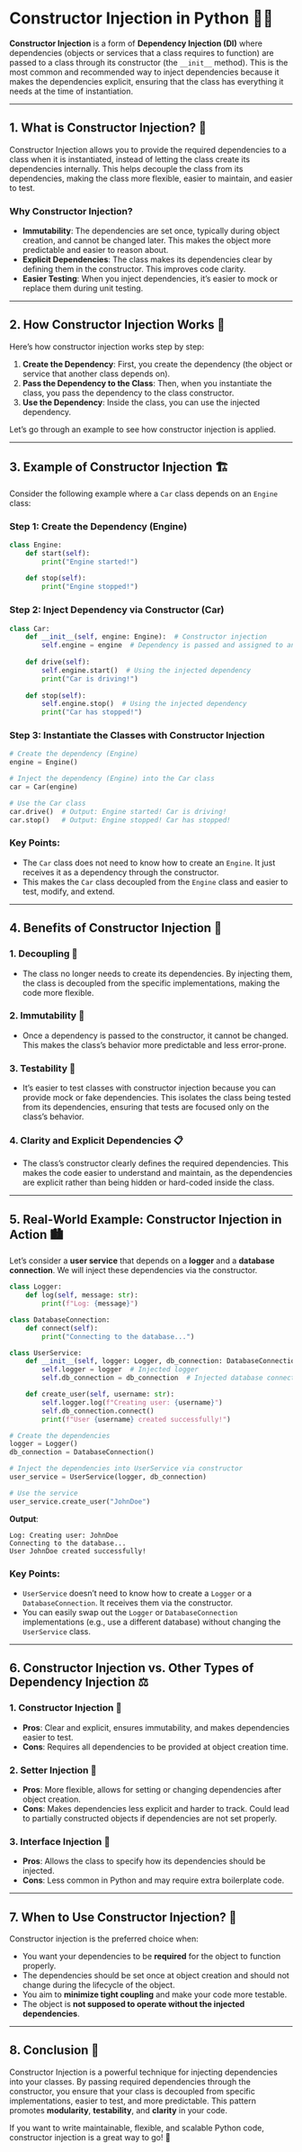 # Constructor Injection in Python 🚗🔧

**Constructor Injection** is a form of **Dependency Injection (DI)** where dependencies (objects or services that a class requires to function) are passed to a class through its constructor (the `__init__` method). This is the most common and recommended way to inject dependencies because it makes the dependencies explicit, ensuring that the class has everything it needs at the time of instantiation.

---

## 1. What is Constructor Injection? 🤔

Constructor Injection allows you to provide the required dependencies to a class when it is instantiated, instead of letting the class create its dependencies internally. This helps decouple the class from its dependencies, making the class more flexible, easier to maintain, and easier to test.

### Why Constructor Injection?
- **Immutability**: The dependencies are set once, typically during object creation, and cannot be changed later. This makes the object more predictable and easier to reason about.
- **Explicit Dependencies**: The class makes its dependencies clear by defining them in the constructor. This improves code clarity.
- **Easier Testing**: When you inject dependencies, it’s easier to mock or replace them during unit testing.

---

## 2. How Constructor Injection Works 🚀

Here’s how constructor injection works step by step:

1. **Create the Dependency**: First, you create the dependency (the object or service that another class depends on).
2. **Pass the Dependency to the Class**: Then, when you instantiate the class, you pass the dependency to the class constructor.
3. **Use the Dependency**: Inside the class, you can use the injected dependency.

Let’s go through an example to see how constructor injection is applied.

---

## 3. Example of Constructor Injection 🏗️

Consider the following example where a `Car` class depends on an `Engine` class:

### Step 1: Create the Dependency (Engine)

```python
class Engine:
    def start(self):
        print("Engine started!")
    
    def stop(self):
        print("Engine stopped!")
```

### Step 2: Inject Dependency via Constructor (Car)

```python
class Car:
    def __init__(self, engine: Engine):  # Constructor injection
        self.engine = engine  # Dependency is passed and assigned to an attribute
    
    def drive(self):
        self.engine.start()  # Using the injected dependency
        print("Car is driving!")
    
    def stop(self):
        self.engine.stop()  # Using the injected dependency
        print("Car has stopped!")
```

### Step 3: Instantiate the Classes with Constructor Injection

```python
# Create the dependency (Engine)
engine = Engine()

# Inject the dependency (Engine) into the Car class
car = Car(engine)

# Use the Car class
car.drive()  # Output: Engine started! Car is driving!
car.stop()   # Output: Engine stopped! Car has stopped!
```

### Key Points:
- The `Car` class does not need to know how to create an `Engine`. It just receives it as a dependency through the constructor.
- This makes the `Car` class decoupled from the `Engine` class and easier to test, modify, and extend.

---

## 4. Benefits of Constructor Injection 🌟

### 1. **Decoupling** 🔗
   - The class no longer needs to create its dependencies. By injecting them, the class is decoupled from the specific implementations, making the code more flexible.
   
### 2. **Immutability** 🛑
   - Once a dependency is passed to the constructor, it cannot be changed. This makes the class’s behavior more predictable and less error-prone.
   
### 3. **Testability** 🧪
   - It’s easier to test classes with constructor injection because you can provide mock or fake dependencies. This isolates the class being tested from its dependencies, ensuring that tests are focused only on the class’s behavior.
   
### 4. **Clarity and Explicit Dependencies** 📋
   - The class’s constructor clearly defines the required dependencies. This makes the code easier to understand and maintain, as the dependencies are explicit rather than being hidden or hard-coded inside the class.

---

## 5. Real-World Example: Constructor Injection in Action 🏙️

Let’s consider a **user service** that depends on a **logger** and a **database connection**. We will inject these dependencies via the constructor.

```python
class Logger:
    def log(self, message: str):
        print(f"Log: {message}")

class DatabaseConnection:
    def connect(self):
        print("Connecting to the database...")

class UserService:
    def __init__(self, logger: Logger, db_connection: DatabaseConnection):
        self.logger = logger  # Injected logger
        self.db_connection = db_connection  # Injected database connection

    def create_user(self, username: str):
        self.logger.log(f"Creating user: {username}")
        self.db_connection.connect()
        print(f"User {username} created successfully!")

# Create the dependencies
logger = Logger()
db_connection = DatabaseConnection()

# Inject the dependencies into UserService via constructor
user_service = UserService(logger, db_connection)

# Use the service
user_service.create_user("JohnDoe")
```

**Output**:
```
Log: Creating user: JohnDoe
Connecting to the database...
User JohnDoe created successfully!
```

### Key Points:
- `UserService` doesn’t need to know how to create a `Logger` or a `DatabaseConnection`. It receives them via the constructor.
- You can easily swap out the `Logger` or `DatabaseConnection` implementations (e.g., use a different database) without changing the `UserService` class.

---

## 6. Constructor Injection vs. Other Types of Dependency Injection ⚖️

### 1. **Constructor Injection** 🔑
   - **Pros**: Clear and explicit, ensures immutability, and makes dependencies easier to test.
   - **Cons**: Requires all dependencies to be provided at object creation time.

### 2. **Setter Injection** 🔄
   - **Pros**: More flexible, allows for setting or changing dependencies after object creation.
   - **Cons**: Makes dependencies less explicit and harder to track. Could lead to partially constructed objects if dependencies are not set properly.

### 3. **Interface Injection** 📏
   - **Pros**: Allows the class to specify how its dependencies should be injected.
   - **Cons**: Less common in Python and may require extra boilerplate code.

---

## 7. When to Use Constructor Injection? 📅

Constructor injection is the preferred choice when:
- You want your dependencies to be **required** for the object to function properly.
- The dependencies should be set once at object creation and should not change during the lifecycle of the object.
- You aim to **minimize tight coupling** and make your code more testable.
- The object is **not supposed to operate without the injected dependencies**.

---

## 8. Conclusion 🚀

Constructor Injection is a powerful technique for injecting dependencies into your classes. By passing required dependencies through the constructor, you ensure that your class is decoupled from specific implementations, easier to test, and more predictable. This pattern promotes **modularity**, **testability**, and **clarity** in your code.

If you want to write maintainable, flexible, and scalable Python code, constructor injection is a great way to go! 🎯
